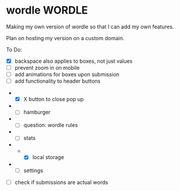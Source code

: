 # wordle WORDLE

Making my own version of wordle so that I can add my own features.

Plan on hosting my version on a custom domain.

To Do:

- [x] backspace also applies to boxes, not just values
- [ ] prevent zoom in on mobile
- [ ] add animations for boxes upon submission
- [ ] add functionality to header buttons
- - [x] X button to close pop up
- - [ ] hamburger
- - [ ] question: wordle rules
- - [ ] stats
- - - [x] local storage
- - [ ] settings
- [ ] check if submissions are actual words
